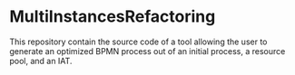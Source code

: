 # MultiInstancesRefactoring
This repository contain the source code of a tool allowing the user to generate an optimized BPMN process out of an initial process, a resource pool, and an IAT.
